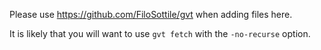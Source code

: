 Please use https://github.com/FiloSottile/gvt when adding files here.

It is likely that you will want to use `gvt fetch` with the
`-no-recurse` option.
